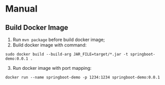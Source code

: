 # Manual

## Build Docker Image
1. Run `mvn package` before build docker image;
2. Build docker image with command:
```shell
sudo docker build --build-arg JAR_FILE=target/*.jar -t springboot-demo:0.0.1 .
```
3. Run docker image with port mapping:
```shell
docker run --name springboot-demo -p 1234:1234 springboot-demo:0.0.1
```